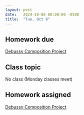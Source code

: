 ```yaml
---
layout: post
date:   2024-10-08 00:00:00 -0500
title:  "Tue, Oct 8"
---
```



## Homework due

[Debussy Composition Project](https://gmuedu-my.sharepoint.com/:f:/g/personal/mlavengo_gmu_edu/Ej6qhOulVg1IszRvygbKKiABl2k72jJo9pBraUV4vLtewQ?e=lL7nX8)

## Class topic

No class (Monday classes meet)

## Homework assigned

[Debussy Composition Project](https://gmuedu-my.sharepoint.com/:f:/g/personal/mlavengo_gmu_edu/Ej6qhOulVg1IszRvygbKKiABl2k72jJo9pBraUV4vLtewQ?e=lL7nX8)
